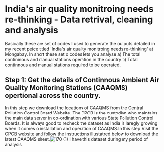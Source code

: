 # India's air quality monitroing needs re-thinking - Data retrival, cleaning and analysis
Basically these are set of codes I used to generate the outputs detailed in my recent peice titled 'India's air quality monitroing needs re-thinking'  at Mongabay. In short these set o codes lets you analyse 
a) The total contininous and manual stations operation in the country
b) Total continnous and manual stations required to be operated.

## Step 1: Get the details of Continnous Ambient Air Quality Monitoring Stations (CAAQMS) opertional across the country.
In this step we download the locations of CAAQMS from the Central Pollution Control Board Website. The CPCB is the custodian who maintains the main data server in co-ordination with various State Pollution Control Boards. It is always good to recheck the dataset as India is laregly growing when it comes o installation and operation of CAAQMS.In this step Visit the CPCB website and follow the instructions illustatred below to download the latest CAAQMS sheet.![170 (1)](https://user-images.githubusercontent.com/83420459/232749429-254cdef1-fcee-4af4-b73f-35d00c10217d.png)
I have this dataset during my period of analysis
